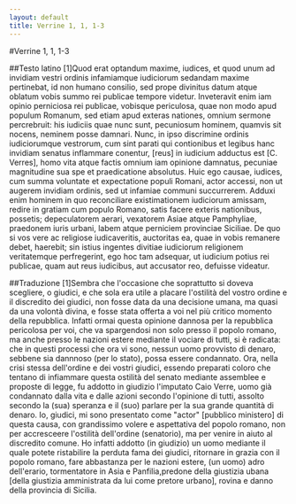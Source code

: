 ```yaml
---
layout: default
title: Verrine 1, 1, 1-3
---
```


#Verrine 1, 1, 1-3

##Testo latino
[1]Quod erat optandum maxime, iudices, et quod unum ad invidiam vestri ordinis infamiamque iudiciorum sedandam maxime pertinebat, id non humano consilio, sed prope divinitus datum atque oblatum vobis summo rei publicae tempore videtur. Inveteravit enim iam opinio perniciosa rei publicae, vobisque periculosa, quae non modo apud populum Romanum, sed etiam apud exteras nationes, omnium sermone percrebruit: his iudiciis quae nunc sunt, pecuniosum hominem, quamvis sit nocens, neminem posse damnari. Nunc, in ipso discrimine ordinis iudiciorumque vestrorum, cum sint parati qui contionibus et legibus hanc invidiam senatus inflammare conentur, [reus] in iudicium adductus est [C. Verres], homo vita atque factis omnium iam opinione damnatus, pecuniae magnitudine sua spe et praedicatione absolutus. Huic ego causae, iudices, cum summa voluntate et expectatione populi Romani, actor accessi, non ut augerem invidiam ordinis, sed ut infamiae communi succurrerem. Adduxi enim hominem in quo reconciliare existimationem iudiciorum amissam, redire in gratiam cum populo Romano, satis facere exteris nationibus, possetis; depeculatorem aerari, vexatorem Asiae atque Pamphyliae, praedonem iuris urbani, labem atque perniciem provinciae Siciliae. De quo si vos vere ac religiose iudicaveritis, auctoritas ea, quae in vobis remanere debet, haerebit; sin istius ingentes divitiae iudiciorum religionem veritatemque perfregerint, ego hoc tam adsequar, ut iudicium potius rei publicae, quam aut reus iudicibus, aut accusator reo, defuisse videatur.

##Traduzione
[1]Sembra che l'occasione che soprattutto si doveva scegliere, o giudici, e che sola era utile a placare l'ostilità del vostro ordine e il discredito dei giudici, non fosse data da una decisione umana, ma quasi da una volontà divina, e fosse stata offerta a voi nel più critico momento della repubblica. Infatti ormai questa opinione dannosa per la repubblica pericolosa per voi, che va spargendosi non solo presso il popolo romano, ma anche presso le nazioni estere mediante il vociare di tutti, si è radicata: che in questi processi che ora vi sono, nessun uomo provvisto di denaro, sebbene sia dannnoso (per lo stato), possa essere condannato.
Ora, nella crisi stessa dell'ordine e dei vostri giudici, essendo preparati coloro che tentano di infiammare questa ostilità del senato mediante assemblee e proposte di legge, fu addotto in giudizio l'imputato Caio Verre, uomo già condannato dalla vita e dalle azioni secondo l'opinione di tutti, assolto secondo la (sua) speranza e il (suo) parlare per la sua grande quantità di denaro. Io, giudici, mi sono presentato come "actor" [pubblico ministero] di questa causa, con grandissimo volere e aspettativa del popolo romano, non per accresceere l'ostilità dell'ordine (senatorio), ma per venire in aiuto al discredito comune. Ho infatti addotto (in giudizio) un uomo mediante il quale potete ristabilire la perduta fama dei giudici, ritornare in grazia con il popolo romano, fare abbastanza per le nazioni estere, (un uomo) adro dell'erario, tormentatore in Asia e Panfilia,predone della giustizia ubana [della giustizia amministrata da lui come pretore urbano], rovina e danno della provincia di Sicilia.
